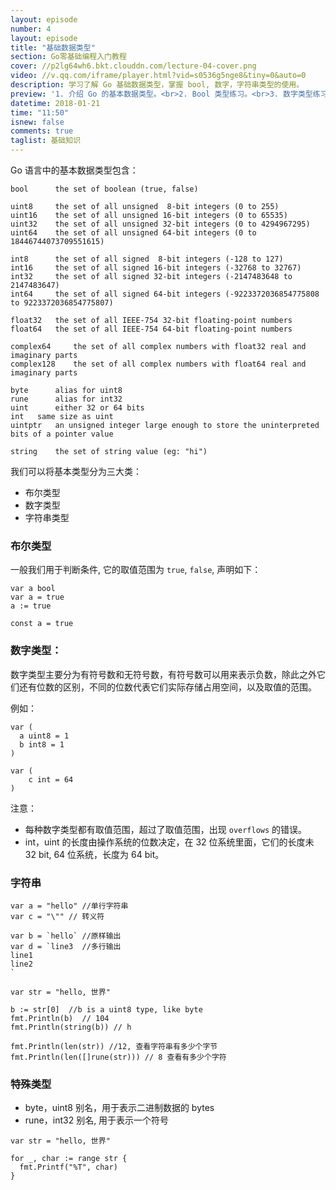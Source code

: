 ```yaml
---
layout: episode
number: 4
layout: episode
title: "基础数据类型"
section: Go零基础编程入门教程
cover: //p2lg64wh6.bkt.clouddn.com/lecture-04-cover.png
video: //v.qq.com/iframe/player.html?vid=s0536g5nge8&tiny=0&auto=0
description: 学习了解 Go 基础数据类型，掌握 bool, 数字，字符串类型的使用。
preview: '1. 介绍 Go 的基本数据类型。<br>2. Bool 类型练习。<br>3. 数字类型练习。<br> 4. 字符串类型练习。<br/>'
datetime: 2018-01-21
time: "11:50"
isnew: false
comments: true
taglist: 基础知识
---
```


Go 语言中的基本数据类型包含：

```
bool	  the set of boolean (true, false)

uint8	  the set of all unsigned  8-bit integers (0 to 255)
uint16	  the set of all unsigned 16-bit integers (0 to 65535)
uint32	  the set of all unsigned 32-bit integers (0 to 4294967295)
uint64	  the set of all unsigned 64-bit integers (0 to 18446744073709551615)

int8	  the set of all signed  8-bit integers (-128 to 127)
int16	  the set of all signed 16-bit integers (-32768 to 32767)
int32	  the set of all signed 32-bit integers (-2147483648 to 2147483647)
int64	  the set of all signed 64-bit integers (-9223372036854775808 to 9223372036854775807)

float32	  the set of all IEEE-754 32-bit floating-point numbers
float64	  the set of all IEEE-754 64-bit floating-point numbers

complex64	  the set of all complex numbers with float32 real and imaginary parts
complex128	  the set of all complex numbers with float64 real and imaginary parts

byte	  alias for uint8
rune	  alias for int32
uint	  either 32 or 64 bits
int	  same size as uint
uintptr	  an unsigned integer large enough to store the uninterpreted bits of a pointer value

string	  the set of string value (eg: "hi")
```

我们可以将基本类型分为三大类：

- 布尔类型
- 数字类型
- 字符串类型

### 布尔类型

一般我们用于判断条件, 它的取值范围为 `true`, `false`, 声明如下：

```
var a bool
var a = true
a := true

const a = true
```

### 数字类型：

数字类型主要分为有符号数和无符号数，有符号数可以用来表示负数，除此之外它们还有位数的区别，不同的位数代表它们实际存储占用空间，以及取值的范围。

例如：

```
var (
  a uint8 = 1
  b int8 = 1
)

var (
    c int = 64
)
```

注意：

- 每种数字类型都有取值范围，超过了取值范围，出现 `overflows` 的错误。
- int，uint 的长度由操作系统的位数决定，在 32 位系统里面，它们的长度未 32 bit, 64 位系统，长度为 64 bit。

### 字符串

```
var a = "hello" //单行字符串
var c = "\"" // 转义符

var b = `hello` //原样输出
var d = `line3  //多行输出
line1
line2
`

var str = "hello, 世界"

b := str[0]  //b is a uint8 type, like byte
fmt.Println(b)  // 104
fmt.Println(string(b)) // h

fmt.Println(len(str)) //12, 查看字符串有多少个字节
fmt.Println(len([]rune(str))) // 8 查看有多少个字符
```

### 特殊类型

- byte，uint8 别名，用于表示二进制数据的 bytes
- rune，int32 别名, 用于表示一个符号

```
var str = "hello, 世界"

for _, char := range str {
  fmt.Printf("%T", char)
}
```

